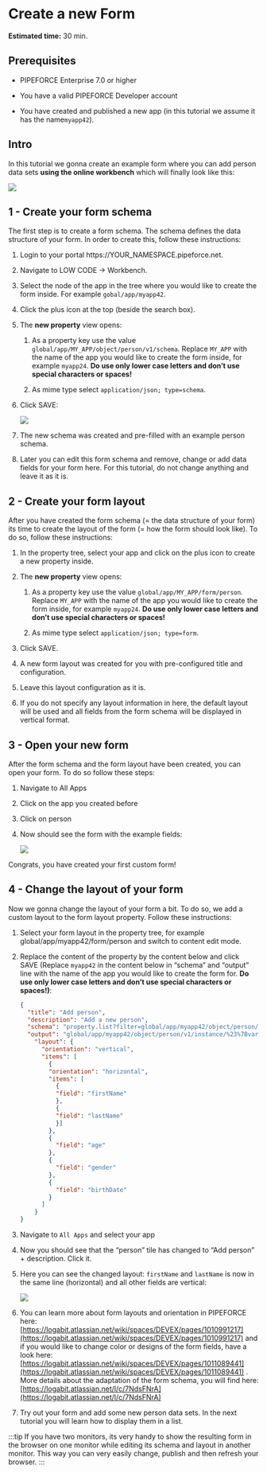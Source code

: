 # Create a new Form

**Estimated time:** 30 min.

## Prerequisites

*   PIPEFORCE Enterprise 7.0 or higher
    
*   You have a valid PIPEFORCE Developer account
    
*   You have created and published a new app (in this tutorial we assume it has the name`myapp42`).

## Intro

In this tutorial we gonna create an example form where you can add person data sets **using the online workbench** which will finally look like this:

![](../../img/grafik-20210720-140139.png)

## 1 - Create your form schema

The first step is to create a form schema. The schema defines the data structure of your form. In order to create this, follow these instructions:

1.  Login to your portal https://YOUR\_NAMESPACE.pipeforce.net.
    
2.  Navigate to LOW CODE → Workbench.
    
3.  Select the node of the app in the tree where you would like to create the form inside. For example `gobal/app/myapp42`.
    
4.  Click the plus icon at the top (beside the search box).
    
5.  The **new property** view opens:
    
    1.  As a property key use the value `global/app/MY_APP/object/person/v1/schema`. Replace `MY_APP` with the name of the app you would like to create the form inside, for example `myapp24`. **Do use only lower case letters and don’t use special characters or spaces!**
        
    2.  As mime type select `application/json; type=schema`.
        
6.  Click SAVE:  
    
    ![](../../img/grafik-20210720-131608.png)
7.  The new schema was created and pre-filled with an example person schema.
    
8.  Later you can edit this form schema and remove, change or add data fields for your form here. For this tutorial, do not change anything and leave it as it is.
    

## 2 - Create your form layout

After you have created the form schema (= the data structure of your form) its time to create the layout of the form (= how the form should look like). To do so, follow these instructions:

1.  In the property tree, select your app and click on the plus icon to create a new property inside.
    
2.  The **new property** view opens:
    
    1.  As a property key use the value `global/app/MY_APP/form/person`. Replace `MY_APP` with the name of the app you would like to create the form inside, for example `myapp24`. **Do use only lower case letters and don’t use special characters or spaces!**
        
    2.  As mime type select `application/json; type=form`.
        
3.  Click SAVE.
    
4.  A new form layout was created for you with pre-configured title and configuration.
    
5.  Leave this layout configuration as it is.
    
6.  If you do not specify any layout information in here, the default layout will be used and all fields from the form schema will be displayed in vertical format.
    

## 3 - Open your new form

After the form schema and the form layout have been created, you can open your form. To do so follow these steps:

1.  Navigate to All Apps
    
2.  Click on the app you created before
    
3.  Click on person
    
4.  Now should see the form with the example fields:  
    
    ![](../../img/grafik-20210720-140250.png)

Congrats, you have created your first custom form!

## 4 - Change the layout of your form

Now we gonna change the layout of your form a bit. To do so, we add a custom layout to the form layout property. Follow these instructions:

1.  Select your form layout in the property tree, for example global/app/myapp42/form/person and switch to content edit mode.
    
2.  Replace the content of the property by the content below and click SAVE (Replace `myapp42` in the content below in “schema” and “output” line with the name of the app you would like to create the form for. **Do use only lower case letters and don’t use special characters or spaces!)**:
    
    ```json
    {
      "title": "Add person",
      "description": "Add a new person",
      "schema": "property.list?filter=global/app/myapp42/object/person/v1/schema",
      "output": "global/app/myapp42/object/person/v1/instance/%23%7Bvar.property.uuid%7D",
        "layout": {
          "orientation": "vertical",
          "items": [
            {
            "orientation": "horizontal",
            "items": [
              {
              "field": "firstName"
              },
              {
              "field": "lastName"
              }]
            },
            {
              "field": "age"
            },
            {
              "field": "gender"
            },
            {
              "field": "birthDate"
            }
          ]
        }
    }
    ```
    
3.  Navigate to `All Apps` and select your app
    
4.  Now you should see that the “person” tile has changed to “Add person” + description. Click it.
    
5.  Here you can see the changed layout: `firstName` and `lastName` is now in the same line (horizontal) and all other fields are vertical:  
    
    ![](../../img/grafik-20210720-140139.png)
6.  You can learn more about form layouts and orientation in PIPEFORCE here: [https://logabit.atlassian.net/wiki/spaces/DEVEX/pages/1010991217](https://logabit.atlassian.net/wiki/spaces/DEVEX/pages/1010991217) and if you would like to change color or designs of the form fields, have a look here: [https://logabit.atlassian.net/wiki/spaces/DEVEX/pages/1011089441](https://logabit.atlassian.net/wiki/spaces/DEVEX/pages/1011089441) . More details about the adaptation of the form schema, you will find here: [https://logabit.atlassian.net/l/c/7NdsFNrA](https://logabit.atlassian.net/l/c/7NdsFNrA)
    
7.  Try out your form and add some new person data sets. In the next tutorial you will learn how to display them in a list.
    

:::tip 
If you have two monitors, its very handy to show the resulting form in the browser on one monitor while editing its schema and layout in another monitor. This way you can very easily change, publish and then refresh your browser.
:::
